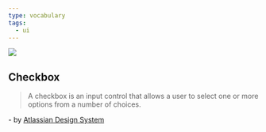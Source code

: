 ```yaml
---
type: vocabulary
tags:
  - ui
---
```

![](https://atlassian.design/static/115eef2dab3278e3f01b87d9e370b401/checkbox.svg)

## Checkbox
> A checkbox is an input control that allows a user to select one or more options from a number of choices.

\- by [Atlassian Design System](https://atlassian.design/components)
